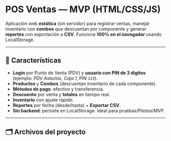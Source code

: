 # POS Ventas — MVP (HTML/CSS/JS)

Aplicación web **estática** (sin servidor) para registrar ventas, manejar inventario con **combos** que descuentan por componente y generar **reportes** con exportación a **CSV**. Funciona **100% en el navegador** usando LocalStorage.

---

## 🚀 Características
- **Login** por Punto de Venta (PDV) y **usuario con PIN de 3 dígitos**  
  (ejemplo: PDV *Asturias*, *Caja 1*, PIN `123`).
- **Productos** y **Combos** (descuentan inventario de cada componente).
- **Métodos de pago**: efectivo y transferencia.
- **Descuento** por venta y **totales** en tiempo real.
- **Inventario** con ajuste rápido.
- **Reportes** por fecha (desde/hasta) + **Exportar CSV**.
- **Sin backend**: persiste en LocalStorage. Ideal para pruebas/Pilotos/MVP.

---

## 🗂️ Archivos del proyecto
